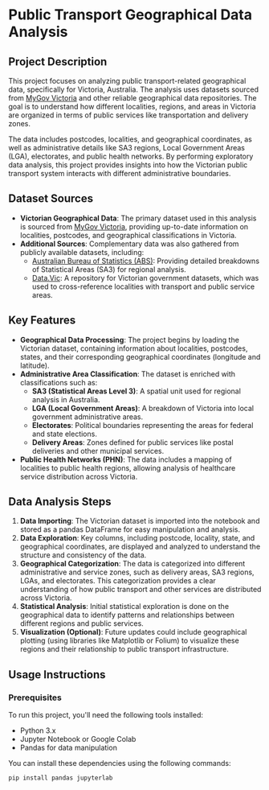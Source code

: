 # Public Transport Geographical Data Analysis

## Project Description

This project focuses on analyzing public transport-related geographical data, specifically for Victoria, Australia. The analysis uses datasets sourced from [MyGov Victoria](https://www.mygov.vic.gov.au/) and other reliable geographical data repositories. The goal is to understand how different localities, regions, and areas in Victoria are organized in terms of public services like transportation and delivery zones.

The data includes postcodes, localities, and geographical coordinates, as well as administrative details like SA3 regions, Local Government Areas (LGA), electorates, and public health networks. By performing exploratory data analysis, this project provides insights into how the Victorian public transport system interacts with different administrative boundaries.

## Dataset Sources

- **Victorian Geographical Data**: The primary dataset used in this analysis is sourced from [MyGov Victoria](https://www.mygov.vic.gov.au/), providing up-to-date information on localities, postcodes, and geographical classifications in Victoria.
- **Additional Sources**: Complementary data was also gathered from publicly available datasets, including:
  - [Australian Bureau of Statistics (ABS)](https://www.abs.gov.au/): Providing detailed breakdowns of Statistical Areas (SA3) for regional analysis.
  - [Data.Vic](https://data.vic.gov.au/): A repository for Victorian government datasets, which was used to cross-reference localities with transport and public service areas.

## Key Features

- **Geographical Data Processing**: The project begins by loading the Victorian dataset, containing information about localities, postcodes, states, and their corresponding geographical coordinates (longitude and latitude).
- **Administrative Area Classification**: The dataset is enriched with classifications such as:
  - **SA3 (Statistical Areas Level 3)**: A spatial unit used for regional analysis in Australia.
  - **LGA (Local Government Areas)**: A breakdown of Victoria into local government administrative areas.
  - **Electorates**: Political boundaries representing the areas for federal and state elections.
  - **Delivery Areas**: Zones defined for public services like postal deliveries and other municipal services.
- **Public Health Networks (PHN)**: The data includes a mapping of localities to public health regions, allowing analysis of healthcare service distribution across Victoria.
  
## Data Analysis Steps

1. **Data Importing**: The Victorian dataset is imported into the notebook and stored as a pandas DataFrame for easy manipulation and analysis.
2. **Data Exploration**: Key columns, including postcode, locality, state, and geographical coordinates, are displayed and analyzed to understand the structure and consistency of the data.
3. **Geographical Categorization**: The data is categorized into different administrative and service zones, such as delivery areas, SA3 regions, LGAs, and electorates. This categorization provides a clear understanding of how public transport and other services are distributed across Victoria.
4. **Statistical Analysis**: Initial statistical exploration is done on the geographical data to identify patterns and relationships between different regions and public services.
5. **Visualization (Optional)**: Future updates could include geographical plotting (using libraries like Matplotlib or Folium) to visualize these regions and their relationship to public transport infrastructure.

## Usage Instructions

### Prerequisites
To run this project, you'll need the following tools installed:
- Python 3.x
- Jupyter Notebook or Google Colab
- Pandas for data manipulation

You can install these dependencies using the following commands:
```bash
pip install pandas jupyterlab
